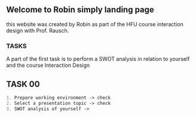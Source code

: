 ## Welcome to Robin simply landing page

this website was created by Robin as part of the HFU course interaction design with Prof. Rausch.


### TASKS

A part of the first task is to perform a SWOT analysis in relation to yourself and the course Interaction Design

## TASK 00
```markdown
1. Prepare working environment -> check
2. Select a presentation topic -> check
3. SWOT analysis of yourself ->  

```
